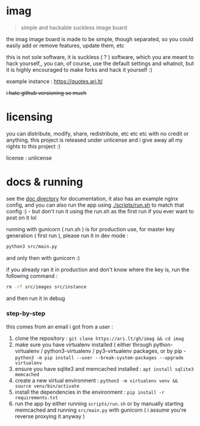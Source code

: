 # imag

> simple and hackable suckless image board

the imag image board is made to be simple, though separated, so you
could easily add or remove features, update them, etc

this is not sole software, it is suckless ( ? ) software, which you are meant
to hack yourself,, you can, of course, use the default settings and whatnot,
but it is highly encouraged to make forks and hack it yourself :)

example instance : https://quotes.ari.lt/

~~i hate github versioning so much~~

# licensing

you can distribute, modify, share, redistribute, etc etc etc with no credit or anything,
this project is released under unlicense and i give away all my rights to this project :)

license : unlicense

# docs & running

see the [doc directory](/dov) for documentation, it also has an example nginx config,
and you can also run the app using [./scripts/run.sh](./scripts/run.sh) to match that config :) - but don't run it using
the run.sh as the first run if you ever want to post on it lol

running with gunicorn ( run.sh ) is for production use, for master key generation ( first run ), please
run it in dev mode :

```sh
python3 src/main.py
```

and only then with gunicorn :)

if you already ran it in production and don't know where the key is, run the following command :

```sh
rm -rf src/images src/instance
```

and then run it in debug

### step-by-step

this comes from an email i got from a user :

1. clone the repository : `git clone https://ari.lt/gh/imag && cd imag`
2. make sure you have virtualenv installed ( either through python-virtualenv / python3-virtualenv / py3-virtualenv packages, or by pip - `python3 -m pip install --user --break-system-packages --upgrade virtualenv`
3. ensure you have sqlite3 and memcached installed : `apt install sqlite3 memcached`
3. create a new virtual environment : `python3 -m virtualenv venv && source venv/bin/activate`
4. install the dependencies in the environment : `pip install -r requirements.txt`
5. run the app by either running `scripts/run.sh` or by manually starting memcached and running `src/main.py` with gunicorn ( i assume you're reverse proxying it anyway )
